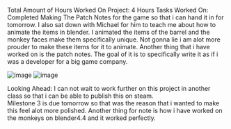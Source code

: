 Total Amount of Hours Worked On Project: 
4 Hours 
Tasks Worked On: 
Completed Making The Patch Notes for the game so that i can hand it in for tomorrow. 
I also sat down with Michael for him to teach me about how to animate the items in blender.
I animated the items of the barrel and the monkey faces make them specifically unique.  Not gonna lie i am alot more prouder to make these items for it to animate.
Another thing that i have worked on is the patch notes. The goal of it is to specifically write it as if i was a developer for a big game company.  

![image](https://github.com/user-attachments/assets/086f75d0-9a44-40ae-9a93-574771151087)
![image](https://github.com/user-attachments/assets/2e43d1c0-c62a-400b-8357-eb1e4500f5f8)

Looking Ahead:
I can not wait to work further on this project in another class so that i can be able to publish this on steam.  
Milestone 3 is due tomorrow so that was the reason that i wanted to make this feel alot more polished.  Another thing for note is how i have worked on the monkeys on blender4.4 and it worked perfectly. 

